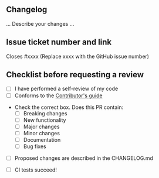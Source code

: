 ## Changelog

... Describe your changes ...

## Issue ticket number and link
Closes #xxxx (Replace xxxx with the GitHub issue number)

## Checklist before requesting a review

- [ ] I have performed a self-review of my code
- [ ] Conforms to the [Contributor's guide](https://openpipelines.bio/contribute)

- Check the correct box. Does this PR contain:
  - [ ] Breaking changes
  - [ ] New functionality
  - [ ] Major changes
  - [ ] Minor changes
  - [ ] Documentation
  - [ ] Bug fixes

- [ ] Proposed changes are described in the CHANGELOG.md

- [ ] CI tests succeed!